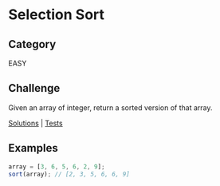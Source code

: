 # Selection Sort

## Category

EASY

## Challenge

Given an array of integer, return a sorted version of that array.

[Solutions](solution.js) | [Tests](solution.test.js)

## Examples

```js
array = [3, 6, 5, 6, 2, 9];
sort(array); // [2, 3, 5, 6, 6, 9]
```
